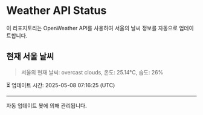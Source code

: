 
# Weather API Status

이 리포지토리는 OpenWeather API를 사용하여 서울의 날씨 정보를 자동으로 업데이트합니다.

## 현재 서울 날씨
> 서울의 현재 날씨: overcast clouds, 온도: 25.14°C, 습도: 26%

⏳ 업데이트 시간: 2025-05-08 07:16:25 (UTC)

---
자동 업데이트 봇에 의해 관리됩니다.
